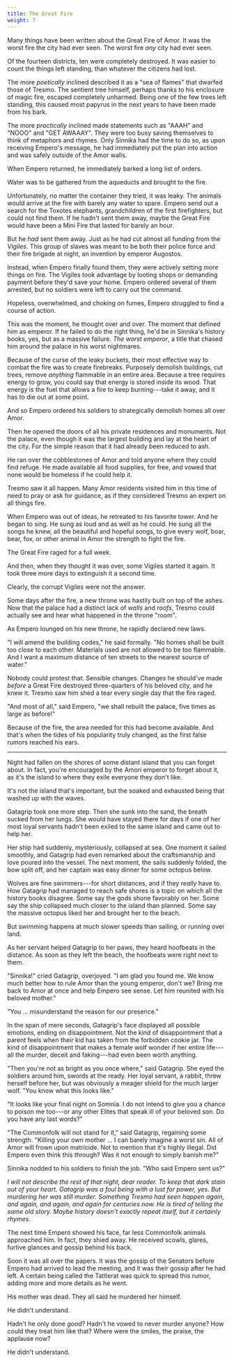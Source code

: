 ```yaml
---
title: The Great Fire
weight: 7
---
```

Many things have been written about the Great Fire of Amor. It was the worst fire the city had ever seen. The worst fire _any_ city had ever seen.

Of the fourteen districts, ten were completely destroyed. It was easier to count the things left standing, than whatever the citizens had lost.

The more _poetically_ inclined described it as a "sea of flames" that dwarfed those of Tresmo. The sentient tree himself, perhaps thanks to his enclosure of magic fire, escaped completely unharmed. Being one of the few trees left standing, this caused most papyrus in the next years to have been made from his bark.

The more _practically_ inclined made statements such as "AAAH" and "NOOO" and "GET AWAAAY". They were too busy saving themselves to think of metaphors and rhymes. Only Sinnika had the time to do so, as upon receiving Empero's message, he had immediately put the plan into action and was safely outside of the Amor walls.

When Empero returned, he immediately barked a long list of orders. 

Water was to be gathered from the aqueducts and brought to the fire. 

Unfortunately, no matter the container they tried, it was leaky. The animals would arrive at the fire with barely any water to spare. Empero send out a search for the Toxotes elephants, grandchildren of the first firefighters, but could not find them. If he hadn't sent them away, maybe the Great Fire would have been a Mini Fire that lasted for barely an hour.

But he _had_ sent them away. Just as he had cut almost all funding from the _Vigiles_. This group of slaves was meant to be both their police force and their fire brigade at night, an invention by emperor Augostos.

Instead, when Empero finally found them, they were actively setting _more_ things on fire. The Vigiles took advantage by looting shops or demanding payment before they'd save your home. Empero ordered several of them arrested, but no soldiers were left to carry out the command.

Hopeless, overwhelmed, and choking on fumes, Empero struggled to find a course of action.

This was the moment, he thought over and over. The moment that defined him as emperor. If he failed to do the right thing, he'd be in Sinnika's history books, yes, but as a massive failure.  _The worst emperor_, a title that chased him around the palace in his worst nightmares.

Because of the curse of the leaky buckets, their most effective way to combat the fire was to create firebreaks. Purposely demolish buildings, cut trees, remove _anything_ flammable in an entire area. Because a tree requires energy to grow, you could say that energy is stored inside its wood. That energy is the fuel that allows a fire to keep burning---take it away, and it has to die out at some point.

And so Empero ordered his soldiers to strategically demolish homes all over Amor.

Then he opened the doors of all his private residences and monuments. Not the palace, even though it was the largest building and lay at the heart of the city. For the simple reason that it had already been reduced to ash.

He ran over the cobblestones of Amor and told anyone where they could find refuge. He made available all food supplies, for free, and vowed that none would be homeless if he could help it.

Tresmo saw it all happen. Many Amor residents visited him in this time of need to pray or ask for guidance, as if they considered Tresmo an expert on all things fire. 

When Empero was out of ideas, he retreated to his favorite tower. And he began to sing. He sung as loud and as well as he could. He sung all the songs he knew, all the beautiful and hopeful songs, to give every wolf, boar, bear, fox, or other animal in Amor the strength to fight the fire.

The Great Fire raged for a full week. 

And then, when they thought it was over, some Vigiles started it again. It took three more days to extinguish it a second time.

Clearly, the corrupt Vigiles were not the answer.

Some days after the fire, a new throne was hastily built on top of the ashes. Now that the palace had a distinct lack of _walls_ and _roofs_, Tresmo could actually see and hear what happened in the throne "room".

As Empero lounged on his new throne, he rapidly declared new laws.

"I will amend the building codes," he said formally. "No homes shall be built too close to each other. Materials used are not allowed to be too flammable. And I want a maximum distance of ten streets to the nearest source of water."

Nobody could protest that. Sensible changes. Changes he should've made _before_ a Great Fire destroyed three-quarters of his beloved city, and he knew it. Tresmo saw him shed a tear every single day that the fire raged.

"And most of all," said Empero, "we shall rebuilt the palace, five times as large as before!"

Because of the fire, the area needed for this had become available. And that's when the tides of his popularity truly changed, as the first false rumors reached his ears.

___

Night had fallen on the shores of some distant island that you can forget about. In fact, you're encouraged by the Amori emperor to forget about it, as it's the island to where they exile everyone they don't like.

It's not the island that's important, but the soaked and exhausted being that washed up with the waves.

Gatagrip took one more step. Then she sunk into the sand, the breath sucked from her lungs. She would have stayed there for days if one of her most loyal servants hadn't been exiled to the same island and came out to help her.

Her ship had suddenly, mysteriously, collapsed at sea. One moment it sailed smoothly, and Gatagrip had even remarked about the craftsmanship and love poured into the vessel. The next moment, the sails suddenly folded, the bow split off, and her captain was easy dinner for some octopus below.

Wolves are fine swimmers---for short distances, and if they _really_ have to. How Gatagrip had managed to reach safe shores is a topic on which all the history books disagree. Some say the gods shone favorably on her. Some say the ship collapsed much closer to the island than planned. Some say the massive octopus liked her and brought her to the beach.

But swimming happens at much slower speeds than sailing, or running over land.

As her servant helped Gatagrip to her paws, they heard hoofbeats in the distance. As soon as they left the beach, the hoofbeats were right next to them.

"Sinnika!" cried Gatagrip, overjoyed. "I am glad you found me. We know much better how to rule Amor than the young emperor, don't we? Bring me back to Amor at once and help Empero see sense. Let him reunited with his beloved mother."

"You ... misunderstand the reason for our presence."

In the span of mere seconds, Gatagrip's face displayed all possible emotions, ending on disappointment. Not the kind of disappointment that a parent feels when their kid has taken from the forbidden cookie jar. The kind of disappointment that makes a female wolf wonder if her entire life---all the murder, deceit and faking---had even been worth anything.

"Then you're not as bright as you once where," said Gatagrip. She eyed the soldiers around him, swords at the ready. Her loyal servant, a rabbit, threw herself before her, but was obviously a meager shield for the much larger wolf. "You know what this looks like."

"It looks like your final night on Somnia. I do not intend to give you a chance to poison me too---or any other Elites that speak ill of your beloved son. Do you have any last words?"

"The Commonfolk will not stand for it," said Gatagrip, regaining some strength. "Killing your own mother ... I can barely imagine a worst sin. All of Amor will frown upon matricide. Not to mention that it's highly illegal. Did Empero even think this through? Was it not enough to simply banish me?"

Sinnika nodded to his soldiers to finish the job. "Who said Empero sent us?"

_I will not describe the rest of that night, dear reader. To keep that dark stain out of your heart. Gatagrip was a foul being with a lust for power, yes. But murdering her was still murder. Something Tresmo had seen happen again, and again, and again, and again for centuries now. He is tired of telling the same old story. Maybe history doesn't exactly repeat itself, but it certainly rhymes._

The next time Empero showed his face, far less Commonfolk animals approached him. In fact, they shied away. He received scowls, glares, furtive glances and gossip behind his back.

Soon it was all over the papers. It was the gossip of the Senators before Empero had arrived to lead the meeting, and it was their gossip after he had left. A certain being called the Tattlerat was quick to spread this rumor, adding more and more details as he went.

His mother was dead. They all said he murdered her himself.

He didn't understand.

Hadn't he only done _good_? Hadn't he vowed to never murder anyone? How could they treat him like that? Where were the smiles, the praise, the applause now?

He didn't understand.